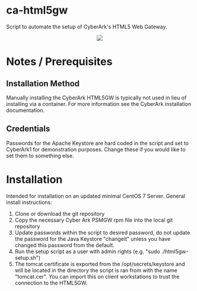 # ca-html5gw
Script to automate the setup of CyberArk's HTML5 Web Gateway.

<p align="center">
    <img src="https://cdn.rawgit.com/strick-j/ca-html5gw/94fa5f69/examples/html5install.svg">
</p>

# Notes / Prerequisites
## Installation Method
Manually installing the CyberArk HTML5GW is typically not used in lieu of installing via a container. For more information see the CyberArk installation documentation.
## Credentials
Passwords for the Apache Keystore are hard coded in the script and set to CyberArk1 for demonstration purposes. Change these if you would like to set them to something else.

# Installation
Intended for installation on an updated minimal CentOS 7 Server. General install instructions:
1. Clone or download the git repository
2. Copy the necessary Cyber Ark PSMGW rpm file into the local git repository
3. Update passwords within the script to desired password, do not update the password for the Java Keystore "changeit" unless you have changed this password from the default.
4. Run the setup script as a user with admin rights (e.g. "sudo ./html5gw-setup.sh")
5. The tomcat certificate is exported from the /opt/secrets/keystore and will be located in the directory the script is ran from with the name "tomcat.cer". You can import this on client workstations to trust the connection to the HTML5GW.


